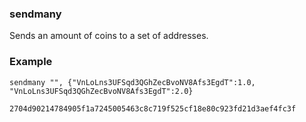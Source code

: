 ### sendmany ###

Sends an amount of coins to a set of addresses.

### Example ###

```
sendmany "", {"VnLoLns3UFSqd3QGhZecBvoNV8Afs3EgdT":1.0, 
"VnLoLns3UFSqd3QGhZecBvoNV8Afs3EgdT":2.0}

2704d90214784905f1a7245005463c8c719f525cf18e80c923fd21d3aef4fc3f

```
